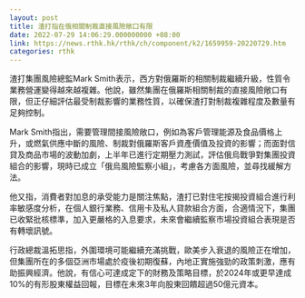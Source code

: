 ```yaml
---
layout: post
title: 渣打指在俄相關制裁直接風險敞口有限
date: 2022-07-29 14:06:29.000000000 +08:00
link: https://news.rthk.hk/rthk/ch/component/k2/1659959-20220729.htm
categories: rthk
---
```


渣打集團風險總監Mark Smith表示，西方對俄羅斯的相關制裁繼續升級，性質令業務營運變得越來越複雜。他說，雖然集團在俄羅斯相關制裁的直接風險敞口有限，但正仔細評估最受制裁影響的業務性質，以確保渣打對制裁複雜程度及數量有足夠控制。

Mark Smith指出，需要管理間接風險敞口，例如為客戶管理能源及食品價格上升，或燃氣供應中斷的風險、制裁對俄羅斯客戶資產價值及投資的影響；而面對信貸及商品市場的波動加劇，上半年已進行定期壓力測試，評估俄烏戰爭對集團投資組合的影響，現時已成立「俄烏風險監察小組」，考慮各方面風險，並尋找緩解方法。

他又指，消費者對加息的承受能力是關注焦點，渣打已對住宅按揭投資組合進行利率敏感度分析，在個人銀行業務、信用卡及私人貸款組合方面，合適情況下，集團已收緊批核標準，加入更嚴格的入息要求，未來會繼續監察市場投資組合表現是否有轉壞訊號。

行政總裁溫拓思指，外圍環境可能繼續充滿挑戰，歐美步入衰退的風險正在增加，但集團所在的多個亞洲市場處於疫後初期復蘇，內地正實施強勁的政策刺激，應有助振興經濟。他說，有信心可達成定下的財務及策略目標，於2024年或更早達成10%的有形股東權益回報，目標在未來3年向股東回饋超過50億元資本。
